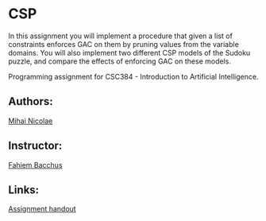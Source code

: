 # CSP
In this assignment you will implement a procedure that given a list of constraints enforces GAC on them by pruning values from the variable domains. You will also implement two different CSP models of the Sudoku puzzle, and compare the effects of enforcing GAC on these models. 

Programming assignment for CSC384 - Introduction to Artificial Intelligence.

## Authors:
[Mihai Nicolae](http://github.com/mnicolae)

## Instructor:
[Fahiem Bacchus](http://www.cs.toronto.edu/~fbacchus/)

## Links:
[Assignment handout](http://mnicolae.github.io/docs/csc384_a2.pdf)
